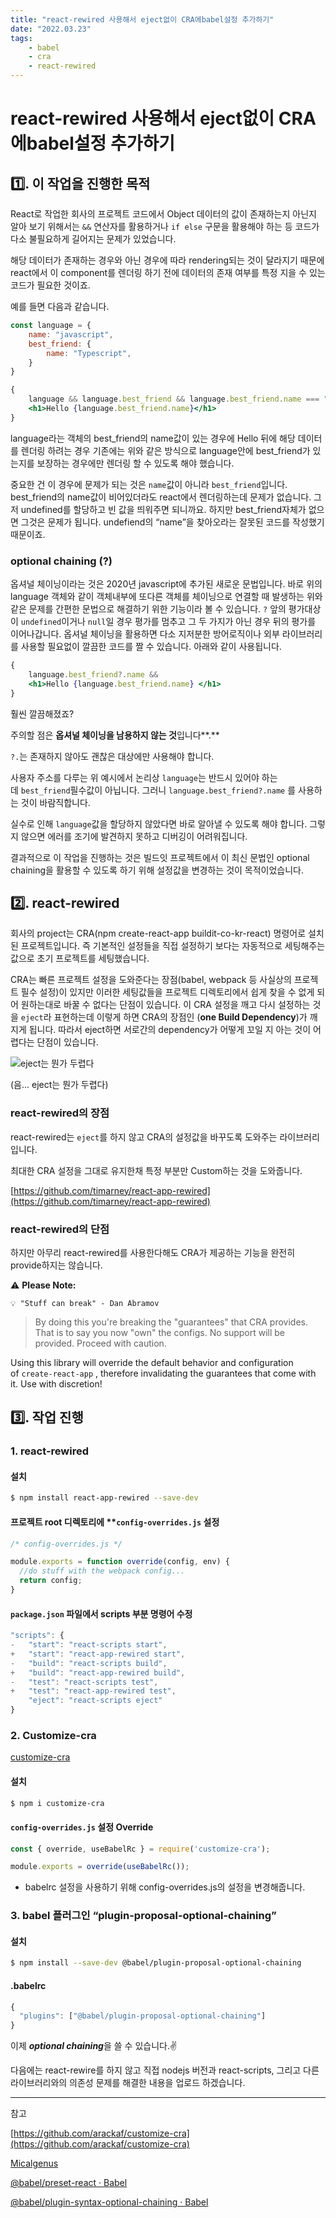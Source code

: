 ```yaml
---
title: "react-rewired 사용해서 eject없이 CRA에babel설정 추가하기"
date: "2022.03.23"
tags:
	- babel
	- cra
	- react-rewired
---
```




# react-rewired 사용해서 eject없이 CRA에babel설정 추가하기



## 1️⃣. 이 작업을 진행한 목적

React로 작업한 회사의 프로젝트 코드에서 Object 데이터의 값이 존재하는지 아닌지 알아 보기 위해서는 `&&` 연산자를 활용하거나 `if else` 구문을 활용해야 하는 등 코드가 다소 불필요하게 길어지는 문제가 있었습니다.

해당 데이터가 존재하는 경우와 아닌 경우에 따라 rendering되는 것이 달라지기 때문에 react에서 이 component를 렌더링 하기 전에 데이터의 존재 여부를 특정 지을 수 있는 코드가 필요한 것이죠.

예를 들면 다음과 같습니다.

```jsx
const language = {
	name: "javascript",
	best_friend: {
		name: "Typescript",
	}
}

{
	language && language.best_friend && language.best_friend.name === "Typescript" && 
	<h1>Hello {language.best_friend.name}</h1>
}
```

language라는 객체의 best_friend의 name값이 있는 경우에 Hello 뒤에 해당 데이터를 렌더링 하려는 경우 기존에는 위와 같은 방식으로 language안에 best_friend가 있는지를 보장하는 경우에만 렌더링 할 수 있도록 해야 했습니다.

중요한 건 이 경우에 문제가 되는 것은 `name`값이 아니라 `best_friend`입니다. best_friend의 name값이 비어있더라도 react에서 렌더링하는데 문제가 없습니다. 그저 undefined를 할당하고 빈 값을 띄워주면 되니까요. 하지만 best_friend자체가 없으면 그것은 문제가 됩니다. undefiend의 “name”을 찾아오라는 잘못된 코드를 작성했기 때문이죠.

### optional chaining (?)

옵셔널 체이닝이라는 것은 2020년 javascript에 추가된 새로운 문법입니다. 바로 위의 language 객체와 같이 객체내부에 또다른 객체를 체이닝으로 연결할 때 발생하는 위와 같은 문제를 간편한 문법으로 해결하기 위한 기능이라 볼 수 있습니다. `?` 앞의 평가대상이 `undefined`이거나 `null`일 경우 평가를 멈추고 그 두 가지가 아닌 경우 뒤의 평가를  이어나갑니다. 옵셔널 체이닝을 활용하면 다소 지저분한 방어로직이나 외부 라이브러리를 사용할 필요없이 깔끔한 코드를 짤 수 있습니다. 아래와 같이 사용됩니다.

```jsx
{
	language.best_friend?.name && 
	<h1>Hello {language.best_friend.name} </h1>
}
```

훨씬 깔끔해졌죠?

주의할 점은 **옵셔널 체이닝을 남용하지 않는 것**입니다**.**

`?.`는 존재하지 않아도 괜찮은 대상에만 사용해야 합니다.

사용자 주소를 다루는 위 예시에서 논리상 `language`는 반드시 있어야 하는데 `best_friend`필수값이 아닙니다. 그러니 `language.best_friend?.name` 를 사용하는 것이 바람직합니다.

실수로 인해 `language`값을 할당하지 않았다면 바로 알아낼 수 있도록 해야 합니다. 그렇지 않으면 에러를 조기에 발견하지 못하고 디버깅이 어려워집니다.

결과적으로 이 작업을 진행하는 것은 빌드잇 프로젝트에서 이 최신 문법인 optional chaining을 활용할 수 있도록 하기 위해 설정값을 변경하는 것이 목적이었습니다.

## 2️⃣. react-rewired

회사의 project는 CRA(npm create-react-app buildit-co-kr-react) 명령어로 설치된 프로젝트입니다. 즉 기본적인 설정들을 직접 설정하기 보다는 자동적으로 세팅해주는 값으로 초기 프로젝트를 세팅했습니다. 

CRA는 빠른 프로젝트 설정을 도와준다는 장점(babel, webpack 등 사실상의 프로젝트 필수 설정)이 있지만 이러한 세팅값들을 프로젝트 디렉토리에서 쉽게 찾을 수 없게 되어 원하는대로 바꿀 수 없다는 단점이 있습니다. 이 CRA 설정을 깨고 다시 설정하는 것을 `eject`라 표현하는데 이렇게 하면 CRA의 장점인 (**one Build Dependency**)가 깨지게 됩니다. 따라서 eject하면 서로간의 dependency가 어떻게 꼬일 지 아는 것이 어렵다는 단점이 있습니다.

![eject는 뭔가 두렵다](/assets/img/eject.png)

(음... eject는 뭔가 두렵다)

### react-rewired의 장점

react-rewired는 `eject`를 하지 않고 CRA의 설정값을 바꾸도록 도와주는 라이브러리 입니다.

최대한 CRA 설정을 그대로 유지한채 특정 부분만 Custom하는 것을 도와줍니다.

[https://github.com/timarney/react-app-rewired](https://github.com/timarney/react-app-rewired)

### react-rewired의 단점

하지만 아무리 react-rewired를 사용한다해도 CRA가 제공하는 기능을 완전히 provide하지는 않습니다.

⚠️ **Please Note:**
```
💡 "Stuff can break" - Dan Abramov
```

> By doing this you're breaking the "guarantees" that CRA provides. That is to say you now "own" the configs. No support will be provided. Proceed with caution.

Using this library will override the default behavior and configuration of `create-react-app`
, therefore invalidating the guarantees that come with it. Use with discretion!



## 3️⃣. 작업 진행

### 1. react-rewired

#### 설치

```bash
$ npm install react-app-rewired --save-dev
```

#### 프로젝트 root 디렉토리에 ****`config-overrides.js` 설정**

```jsx
/* config-overrides.js */

module.exports = function override(config, env) {
  //do stuff with the webpack config...
  return config;
}
```

#### `package.json` 파일에서 scripts 부분 명령어 수정

```jsx
"scripts": {
-   "start": "react-scripts start",
+   "start": "react-app-rewired start",
-   "build": "react-scripts build",
+   "build": "react-app-rewired build",
-   "test": "react-scripts test",
+   "test": "react-app-rewired test",
    "eject": "react-scripts eject"
}
```

### 2. Customize-cra

[customize-cra](https://www.npmjs.com/package/customize-cra)

#### 설치

```bash
$ npm i customize-cra
```

#### `config-overrides.js` 설정 Override

```jsx
const { override, useBabelRc } = require('customize-cra');

module.exports = override(useBabelRc());
```

- babelrc 설정을 사용하기 위해 config-overrides.js의 설정을 변경해줍니다.

### 3. babel 플러그인 “plugin-proposal-optional-chaining”

#### 설치

```bash
$ npm install --save-dev @babel/plugin-proposal-optional-chaining
```

#### .babelrc

```jsx
{
  "plugins": ["@babel/plugin-proposal-optional-chaining"]
}
```

이제 ***optional chaining***을 쓸 수 있습니다.✌️



다음에는 react-rewire를 하지 않고 직접 nodejs 버전과 react-scripts, 그리고 다른 라이브러리와의 의존성 문제를 해결한 내용을 업로드 하겠습니다.

---

참고

[https://github.com/arackaf/customize-cra](https://github.com/arackaf/customize-cra)

[Micalgenus](https://micalgenus.github.io/articles/2019-02/React-eject-%EC%97%86%EC%9D%B4-babelrc-%EC%A0%81%EC%9A%A9)

[@babel/preset-react · Babel](https://babeljs.io/docs/en/babel-preset-react)

[@babel/plugin-syntax-optional-chaining · Babel](https://webpack.js.org/contribute/writing-a-plugin/#basic-plugin-architecture)